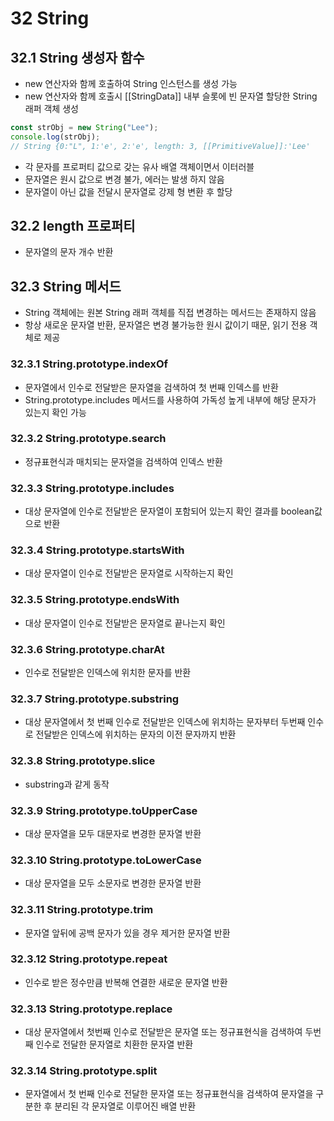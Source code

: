 # 32 String

## 32.1 String 생성자 함수

- new 연산자와 함께 호출하여 String 인스턴스를 생성 가능
- new 연산자와 함께 호출시 [[StringData]] 내부 슬롯에 빈 문자열 할당한 String 래퍼 객체 생성

```javascript
const strObj = new String("Lee");
console.log(strObj);
// String {0:"L", 1:'e', 2:'e', length: 3, [[PrimitiveValue]]:'Lee'
```

- 각 문자를 프로퍼티 값으로 갖는 유사 배열 객체이면서 이터러블
- 문자열은 원시 값으로 변경 불가, 에러는 발생 하지 않음
- 문자열이 아닌 값을 전달시 문자열로 강제 형 변환 후 할당

## 32.2 length 프로퍼티

- 문자열의 문자 개수 반환

## 32.3 String 메서드

- String 객체에는 원본 String 래퍼 객체를 직접 변경하는 메서드는 존재하지 않음
- 항상 새로운 문자열 반환, 문자열은 변경 불가능한 원시 값이기 때문, 읽기 전용 객체로 제공

### 32.3.1 String.prototype.indexOf

- 문자열에서 인수로 전달받은 문자열을 검색하여 첫 번째 인덱스를 반환
- String.prototype.includes 메서드를 사용하여 가독성 높게 내부에 해당 문자가 있는지 확인 가능

### 32.3.2 String.prototype.search

- 정규표현식과 매치되는 문자열을 검색하여 인덱스 반환

### 32.3.3 String.prototype.includes

- 대상 문자열에 인수로 전달받은 문자열이 포함되어 있는지 확인 결과를 boolean값으로 반환

### 32.3.4 String.prototype.startsWith

- 대상 문자열이 인수로 전달받은 문자열로 시작하는지 확인

### 32.3.5 String.prototype.endsWith

- 대상 문자열이 인수로 전달받은 문자열로 끝나는지 확인

### 32.3.6 String.prototype.charAt

- 인수로 전달받은 인덱스에 위치한 문자를 반환

### 32.3.7 String.prototype.substring

- 대상 문자열에서 첫 번째 인수로 전달받은 인덱스에 위치하는 문자부터 두번째 인수로 전달받은 인덱스에 위치하는 문자의 이전 문자까지 반환

### 32.3.8 String.prototype.slice

- substring과 같게 동작

### 32.3.9 String.prototype.toUpperCase

- 대상 문자열을 모두 대문자로 변경한 문자열 반환

### 32.3.10 String.prototype.toLowerCase

- 대상 문자열을 모두 소문자로 변경한 문자열 반환

### 32.3.11 String.prototype.trim

- 문자열 앞뒤에 공백 문자가 있을 경우 제거한 문자열 반환

### 32.3.12 String.prototype.repeat

- 인수로 받은 정수만큼 반복해 연결한 새로운 문자열 반환

### 32.3.13 String.prototype.replace

- 대상 문자열에서 첫번째 인수로 전달받은 문자열 또는 정규표현식을 검색하여 두번째 인수로 전달한 문자열로 치환한 문자열 반환

### 32.3.14 String.prototype.split

- 문자열에서 첫 번째 인수로 전달한 문자열 또는 정규표현식을 검색하여 문자열을 구분한 후 분리된 각 문자열로 이루어진 배열 반환
